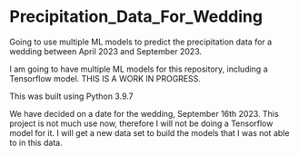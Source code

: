 # Precipitation_Data_For_Wedding
Going to use multiple ML models to predict the precipitation data for a wedding between April 2023 and September 2023.

I am going to have multiple ML models for this repository, including a Tensorflow model. THIS IS A WORK IN PROGRESS.

This was built using Python 3.9.7



We have decided on a date for the wedding, September 16th 2023. This project is not much use now, therefore I will not be doing
a Tensorflow model for it. I will get a new data set to build the models that I was not able to in this data. 
